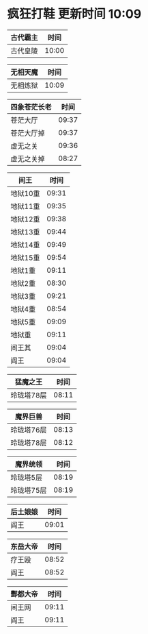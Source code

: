 # 疯狂打鞋 更新时间 10:09

| 古代霸主   | 时间    |
|--------|-------|
| 古代皇陵 | 10:00 |

| 无相天魔   | 时间    |
|--------|-------|
| 无相炼狱 | 10:09 |

| 四象苍茫长老   | 时间    |
|--------|-------|
| 苍茫大厅 | 09:37 |
| 苍茫大厅掉 | 09:37 |
| 虚无之关 | 09:36 |
| 虚无之关掉 | 08:27 |

| 间王   | 时间    |
|--------|-------|
| 地狱10重 | 09:31 |
| 地狱11重 | 09:35 |
| 地狱12重 | 09:38 |
| 地狱13重 | 09:44 |
| 地狱14重 | 09:49 |
| 地狱15重 | 09:54 |
| 地狱1重 | 09:11 |
| 地狱2重 | 08:30 |
| 地狱3重 | 09:21 |
| 地狱4重 | 08:54 |
| 地狱5重 | 09:09 |
| 地狱重 | 09:11 |
| 间王其 | 09:04 |
| 阎王 | 09:04 |

| 猛魔之王   | 时间    |
|--------|-------|
| 玲珑塔78层 | 08:11 |

| 魔界巨兽   | 时间    |
|--------|-------|
| 玲珑塔76层 | 08:13 |
| 玲珑塔78层 | 08:12 |

| 魔界统领   | 时间    |
|--------|-------|
| 玲珑塔5层 | 08:19 |
| 玲珑塔75层 | 08:19 |

| 后土娘娘   | 时间    |
|--------|-------|
| 阎王 | 09:01 |

| 东岳大帝   | 时间    |
|--------|-------|
| 疗王殴 | 08:52 |
| 阎王 | 08:52 |

| 酆都大帝   | 时间    |
|--------|-------|
| 间王网 | 09:11 |
| 阎王 | 09:11 |